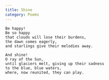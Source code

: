 ```yaml
---
title: Shine
category: Poems
---
```


    Be happy!
    Be so happy
    that clouds will lose their burdens,
    the dawn comes eagerly,
    and starlings give their melodies away.

    And shine!
    O ray of the Sun,
    until glaciers melt, giving up their sadness
    to the blue, blue waters,
    where, now reunited, they can play.


